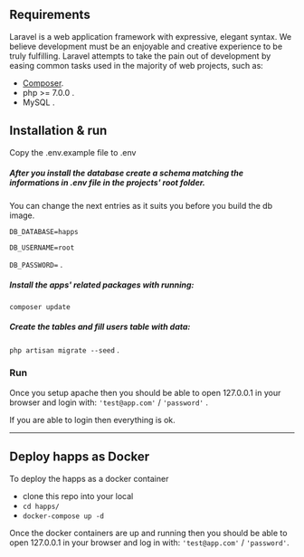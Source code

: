 ## Requirements

Laravel is a web application framework with expressive, elegant syntax. We believe development must be an enjoyable and creative experience to be truly fulfilling. Laravel attempts to take the pain out of development by easing common tasks used in the majority of web projects, such as:

- [Composer](https://getcomposer.org/).
- php >= 7.0.0 .
- MySQL .

## Installation & run

Copy the .env.example file to .env

##### After you install the database create a schema matching the informations in .env file in the projects' root folder.

You can change the next entries as it suits you before you build the db image. 

`DB_DATABASE=happs`

`DB_USERNAME=root`

`DB_PASSWORD=`
.

##### Install the apps' related packages with running: 

`composer update`

##### Create the tables and fill users table with data:

`php artisan migrate --seed` . 

### Run 

Once you setup apache then you should be able to open 127.0.0.1 in your browser and login with:
`'test@app.com'` / `'password'` .

If you are able to login then everything is ok. 

---
## Deploy happs as Docker

To deploy the happs as a docker container

* clone this repo into your local
* `cd happs/`
* `docker-compose up -d`

Once the docker containers are up and running then you should be able to open 127.0.0.1 in your browser and log in with: `'test@app.com'` / `'password'`.